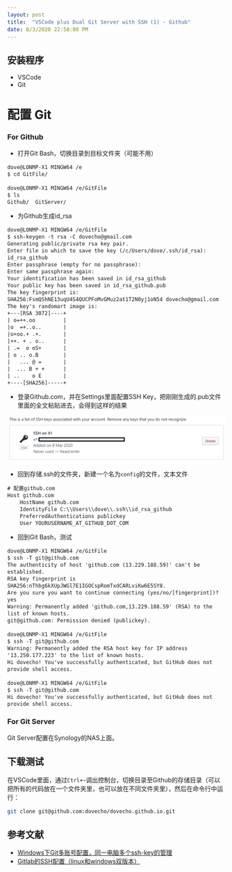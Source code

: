 ```yaml
---
layout: post
title:  "VSCode plus Dual Git Server with SSH (1) - Github"
date: 8/3/2020 22:58:00 PM
---
```


## 安装程序

- VSCode
- Git
 
# 配置 Git

### For Github

- 打开Git Bash，切换目录到目标文件夹（可能不用）
```shell
dove@LONMP-X1 MINGW64 /e
$ cd GitFile/

dove@LONMP-X1 MINGW64 /e/GitFile
$ ls
Github/  GitServer/
```

- 为Github生成id_rsa
```
dove@LONMP-X1 MINGW64 /e/GitFile
$ ssh-keygen -t rsa -C dovecho@gmail.com
Generating public/private rsa key pair.
Enter file in which to save the key (/c/Users/dove/.ssh/id_rsa): id_rsa_github
Enter passphrase (empty for no passphrase):
Enter same passphrase again:
Your identification has been saved in id_rsa_github
Your public key has been saved in id_rsa_github.pub
The key fingerprint is:
SHA256:FsmQShNE13uqU4S4QUCPFoMvGMuz2at1T2N0yj1oN54 dovecho@gmail.com
The key's randomart image is:
+---[RSA 3072]----+
| o=++.oo         |
|o  =+..o..       |
|o+oo.+ .+.       |
|++. + . o..      |
| .=  o oS+       |
| o .. o.B        |
|   ... @ =       |
|  ... B + +      |
| ..    o E       |
+----[SHA256]-----+
```

- 登录Github.com，并在Settings里面配置SSH Key，把刚刚生成的.pub文件里面的全文粘贴进去，会得到这样的结果

![SSH Key Update](img/20200308-1.PNG)

- 回到存储.ssh的文件夹，新建一个名为```config```的文件，文本文件

```shell
# 配置github.com
Host github.com                 
    HostName github.com
    IdentityFile C:\\Users\\dove\\.ssh\\id_rsa_github
    PreferredAuthentications publickey
    User YOURUSERNAME_AT_GITHUB_DOT_COM
```

- 回到Git Bash，测试
```
dove@LONMP-X1 MINGW64 /e/GitFile
$ ssh -T git@github.com
The authenticity of host 'github.com (13.229.188.59)' can't be established.
RSA key fingerprint is SHA256:nThbg6kXUpJWGl7E1IGOCspRomTxdCARLviKw6E5SY8.
Are you sure you want to continue connecting (yes/no/[fingerprint])? yes
Warning: Permanently added 'github.com,13.229.188.59' (RSA) to the list of known hosts.
git@github.com: Permission denied (publickey).

dove@LONMP-X1 MINGW64 /e/GitFile
$ ssh -T git@github.com
Warning: Permanently added the RSA host key for IP address '13.250.177.223' to the list of known hosts.
Hi dovecho! You've successfully authenticated, but GitHub does not provide shell access.

dove@LONMP-X1 MINGW64 /e/GitFile
$ ssh -T git@github.com
Hi dovecho! You've successfully authenticated, but GitHub does not provide shell access.
```

### For Git Server
Git Server配置在Synology的NAS上面。

## 下载测试

在VSCode里面，通过```Ctrl+~```调出控制台，切换目录至Github的存储目录（可以把所有的代码放在一个文件夹里，也可以放在不同文件夹里），然后在命令行中运行：
```bash 
git clone git@github.com:dovecho/dovecho.github.io.git
```

## 参考文献
- [Windows下Git多账号配置，同一电脑多个ssh-key的管理](https://www.cnblogs.com/popfisher/p/5731232.html)
- [Gitlab的SSH配置（linux和windows双版本）](https://www.cnblogs.com/fanbi/p/7772812.html)
